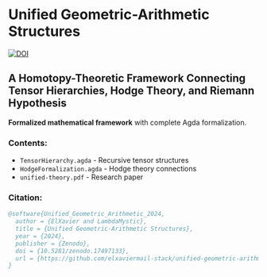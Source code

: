 # Unified Geometric-Arithmetic Structures

[![DOI](https://zenodo.org/badge/DOI/10.5281/zenodo.17497133.svg)](https://doi.org/10.5281/zenodo.17497133)

## A Homotopy-Theoretic Framework Connecting Tensor Hierarchies, Hodge Theory, and Riemann Hypothesis

**Formalized mathematical framework** with complete Agda formalization.

### Contents:
- `TensorHierarchy.agda` - Recursive tensor structures
- `HodgeFormalization.agda` - Hodge theory connections  
- `unified-theory.pdf` - Research paper

### Citation:
```bibtex
@software{Unified_Geometric_Arithmetic_2024,
  author = {ElXavier and LambdaMystic},
  title = {Unified Geometric-Arithmetic Structures},
  year = {2024},
  publisher = {Zenodo},
  doi = {10.5281/zenodo.17497133},
  url = {https://github.com/elxaviermail-stack/unified-geometric-arithmetic}
}
